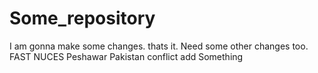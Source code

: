 # Some_repository
I am gonna make some changes. thats it.
Need some other changes too. FAST NUCES
Peshawar Pakistan conflict add Something
